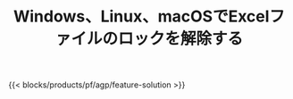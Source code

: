﻿---
title: Windows、Linux、macOSでExcelファイルのロックを解除する 
url: /ja/unlock
description: XLS、XLSX、ODSファイルから保護を削除する無料のアプリとAPI
---
{{< blocks/products/pf/agp/feature-solution >}} 

